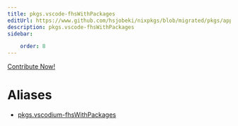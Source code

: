 ```yaml
---
title: pkgs.vscode-fhsWithPackages
editUrl: https://www.github.com/hsjobeki/nixpkgs/blob/migrated/pkgs/applications/editors/vscode/generic.nix#L31C25
description: pkgs.vscode-fhsWithPackages
sidebar:

    order: 8
---
```


<a href="https://www.github.com/hsjobeki/nixpkgs/blob/migrated/pkgs/applications/editors/vscode/generic.nix#L31C25">Contribute Now!</a>


# Aliases

- [pkgs.vscodium-fhsWithPackages](/nix-doc-comments/reference/pkgs/pkgs-vscodium-fhswithpackages)


